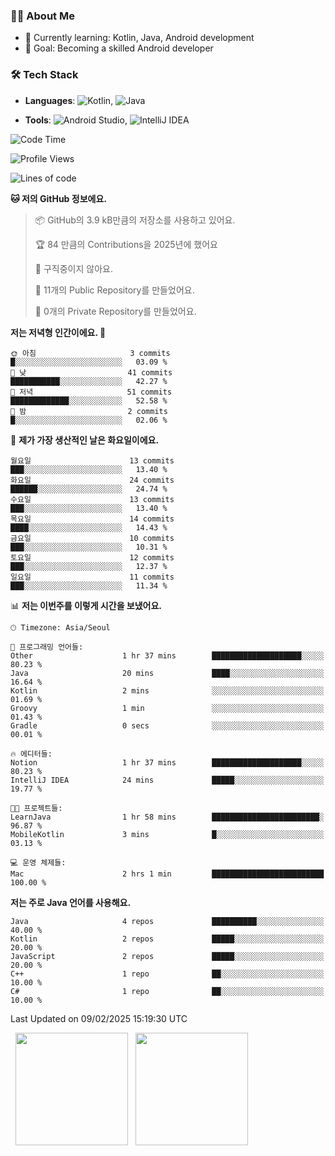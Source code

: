 ### 👨‍💻 About Me
- 🌱 Currently learning: Kotlin, Java, Android development
- 🎯 Goal: Becoming a skilled Android developer

### 🛠 Tech Stack
- **Languages**: ![Kotlin](https://img.shields.io/badge/Kotlin-0095D5?style=flat-square&logo=kotlin&logoColor=white), 
![Java](https://img.shields.io/badge/Java-007396?style=flat-square&logo=coffeescript&logoColor=white)

- **Tools**:
![Android Studio](https://img.shields.io/badge/Android%20Studio-3DDC84?style=flat-square&logo=android-studio&logoColor=white), 
![IntelliJ IDEA](https://img.shields.io/badge/IntelliJ%20IDEA-000000?style=flat-square&logo=intellij-idea&logoColor=white)

<!--START_SECTION:waka-->
![Code Time](http://img.shields.io/badge/Code%20Time-21%20hrs%2033%20mins-blue)

![Profile Views](http://img.shields.io/badge/Profile%20Views-0-blue)

![Lines of code](https://img.shields.io/badge/%EC%A0%80%EB%8A%94%20%EC%97%AC%ED%83%9C%EA%B9%8C%EC%A7%80%20-55.3%20thousand%20%EC%A4%84%EC%9D%98%20%EC%BD%94%EB%93%9C%EB%A5%BC%20%EC%9E%91%EC%84%B1%ED%96%88%EC%96%B4%EC%9A%94.-blue)

**🐱 저의 GitHub 정보에요.** 

> 📦 GitHub의 3.9 kB만큼의 저장소를 사용하고 있어요. 
 > 
> 🏆 84 만큼의 Contributions을 2025년에 했어요
 > 
> 🚫 구직중이지 않아요.
 > 
> 📜 11개의 Public Repository를 만들었어요. 
 > 
> 🔑 0개의 Private Repository를 만들었어요. 
 > 
**저는 저녁형 인간이에요. 🦉** 

```text
🌞 아침                     3 commits           █░░░░░░░░░░░░░░░░░░░░░░░░   03.09 % 
🌆 낮　                     41 commits          ███████████░░░░░░░░░░░░░░   42.27 % 
🌃 저녁                     51 commits          █████████████░░░░░░░░░░░░   52.58 % 
🌙 밤　                     2 commits           █░░░░░░░░░░░░░░░░░░░░░░░░   02.06 % 
```
📅 **제가 가장 생산적인 날은 화요일이에요.** 

```text
월요일                      13 commits          ███░░░░░░░░░░░░░░░░░░░░░░   13.40 % 
화요일                      24 commits          ██████░░░░░░░░░░░░░░░░░░░   24.74 % 
수요일                      13 commits          ███░░░░░░░░░░░░░░░░░░░░░░   13.40 % 
목요일                      14 commits          ████░░░░░░░░░░░░░░░░░░░░░   14.43 % 
금요일                      10 commits          ███░░░░░░░░░░░░░░░░░░░░░░   10.31 % 
토요일                      12 commits          ███░░░░░░░░░░░░░░░░░░░░░░   12.37 % 
일요일                      11 commits          ███░░░░░░░░░░░░░░░░░░░░░░   11.34 % 
```


📊 **저는 이번주를 이렇게 시간을 보냈어요.** 

```text
🕑︎ Timezone: Asia/Seoul

💬 프로그래밍 언어들: 
Other                    1 hr 37 mins        ████████████████████░░░░░   80.23 % 
Java                     20 mins             ████░░░░░░░░░░░░░░░░░░░░░   16.64 % 
Kotlin                   2 mins              ░░░░░░░░░░░░░░░░░░░░░░░░░   01.69 % 
Groovy                   1 min               ░░░░░░░░░░░░░░░░░░░░░░░░░   01.43 % 
Gradle                   0 secs              ░░░░░░░░░░░░░░░░░░░░░░░░░   00.01 % 

🔥 에디터들: 
Notion                   1 hr 37 mins        ████████████████████░░░░░   80.23 % 
IntelliJ IDEA            24 mins             █████░░░░░░░░░░░░░░░░░░░░   19.77 % 

🐱‍💻 프로젝트들: 
LearnJava                1 hr 58 mins        ████████████████████████░   96.87 % 
MobileKotlin             3 mins              █░░░░░░░░░░░░░░░░░░░░░░░░   03.13 % 

💻 운영 체제들: 
Mac                      2 hrs 1 min         █████████████████████████   100.00 % 
```

**저는 주로 Java 언어를 사용해요.** 

```text
Java                     4 repos             ██████████░░░░░░░░░░░░░░░   40.00 % 
Kotlin                   2 repos             █████░░░░░░░░░░░░░░░░░░░░   20.00 % 
JavaScript               2 repos             █████░░░░░░░░░░░░░░░░░░░░   20.00 % 
C++                      1 repo              ██░░░░░░░░░░░░░░░░░░░░░░░   10.00 % 
C#                       1 repo              ██░░░░░░░░░░░░░░░░░░░░░░░   10.00 % 
```




 Last Updated on 09/02/2025 15:19:30 UTC
<!--END_SECTION:waka-->

<p>
  <img height="180em" src="https://github-readme-stats.vercel.app/api?username=JongHyun070105&show_icons=true&include_all_commits=true&bg_color=0d1117&title_color=ffffff&text_color=c9d1d9&icon_color=79ff97">
  <img height="180em" src="https://github-readme-stats.vercel.app/api/top-langs/?username=JongHyun070105&layout=compact&langs_count=4&bg_color=0d1117&title_color=ffffff&text_color=c9d1d9&hide=php&hide_repo=EcoStep,mimir,git-session">
</p>
